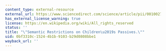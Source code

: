 ```yaml
---
content_type: external-resource
external_url: https://www.sciencedirect.com/science/article/pii/0010027785900174
has_external_license_warning: true
license: https://en.wikipedia.org/wiki/All_rights_reserved
status: ''
title: "\"Semantic Restrictions on Children\u2019s Passives.\""
uid: 0bf3310c-1524-4b1b-9103-b29d0808bbe1
wayback_url: ''
---
```

